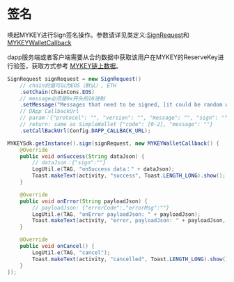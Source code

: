 # 签名

唤起MYKEY进行Sign签名操作。参数请详见类定义:[SignRequest](../../dive-into-mykey/classes-and-methods/#lei-signrequest)和[MYKEYWalletCallback](../../dive-into-mykey/classes-and-methods/#lei-mykeywalletcallback)

dapp服务端或者客户端需要从合约数据中获取该用户在MYKEY的ReserveKey进行验签，获取方式参考 [MYKEY链上数据](../../dive-into-mykey/shen-ru-mykey-zhang-hu.md#keydata表中的密钥)。

```java
SignRequest signRequest = new SignRequest()
    // chain的值可以为EOS（默认）, ETH
    .setChain(ChainCons.EOS)
    // message必须是0x开头的16进制
    .setMessage("Messages that need to be signed, [it could be random which come from dapp server]")
    // DApp CallbackUrl
    // param：{"protocol": "", "version": "", "message": "", "sign": "", "ref": "", "account": ""}
    // return: same as SimpleWallet {"code": [0-2], "message": ""}
    .setCallBackUrl(Config.DAPP_CALLBACK_URL);

MYKEYSdk.getInstance().sign(signRequest, new MYKEYWalletCallback() {
    @Override
    public void onSuccess(String dataJson) {
        // dataJson：{"sign":""}
        LogUtil.e(TAG, "onSuccess data：" + dataJson);
        Toast.makeText(activity, "success", Toast.LENGTH_LONG).show();
    }

    @Override
    public void onError(String payloadJson) {
        // payloadJson: {"errorCode":,"errorMsg":""}
        LogUtil.e(TAG, "onError payloadJson: " + payloadJson);
        Toast.makeText(activity, "error, payloadJson: " + payloadJson, Toast.LENGTH_LONG).show();
    }

    @Override
    public void onCancel() {
        LogUtil.e(TAG, "cancel");
        Toast.makeText(activity, "cancelled", Toast.LENGTH_LONG).show();
    }
});
```

